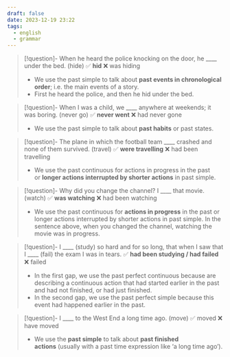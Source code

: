 ```yaml
---
draft: false
date: 2023-12-19 23:22
tags:
  - english
  - grammar
---
```


> [!question]- When he heard the police knocking on the door, he \____ under the bed. (hide)
> ✅ **hid** ❌ was hiding
> - We use the past simple to talk about **past events in chronological order**; i.e. the main events of a story. 
> - First he heard the police, and then he hid under the bed.

> [!question]- When I was a child, we \____ anywhere at weekends; it was boring. (never go)
> ✅ **never went** ❌ had never gone
> - We use the past simple to talk about **past habits** or past states.

> [!question]- The plane in which the football team \____ crashed and none of them survived. (travel)
> ✅ **were travelling** ❌ had been travelling
> - We use the past continuous for actions in progress in the past or **longer actions interrupted by shorter actions** in past simple.

>[!question]- Why did you change the channel? I \____ that movie. (watch)
> ✅ **was watching** ❌ had been watching
>- We use the past continuous for **actions in progress** in the past or longer actions interrupted by shorter actions in past simple. In the sentence above, when you changed the channel, watching the movie was in progress.

>[!question]- I \____ (study) so hard and for so long, that when I saw that I \____ (fail) the exam I was in tears.
> ✅ **had been studying / had failed** ❌ failed
>- In the first gap, we use the past perfect continuous because are describing a continuous action that had started earlier in the past and had not finished, or had just finished.
>- In the second gap, we use the past perfect simple because this event had happened earlier in the past.

>[!question]- I \____ to the West End a long time ago. (move)
>✅ moved ❌ have moved
> - We use the **past simple** to talk about **past finished actions** (usually with a past time expression like ‘a long time ago’).